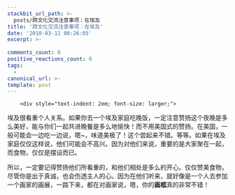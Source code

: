 ```yaml
---
stackbit_url_path: >-
  posts/跨文化交流注意事项：在埃及
title: '跨文化交流注意事项：在埃及'
date: '2010-03-11 00:26:05'
excerpt: >-
  
comments_count: 0
positive_reactions_count: 0
tags: 
  - 
canonical_url: >-
template: post
---
```


        <div style="text-indent: 2em; font-size: larger;">
<p>埃及很看重个人关系。如果你去一个埃及家庭吃晚饭，一定注意赞扬这个夜晚是多么美好，能与你们一起共进晚餐是多么地愉快！而不用美国式的赞扬。在美国，一般可能会一边吃一边说，嗯~，味道美极了！这个尝起来不错。等等。如果在埃及家庭仅仅这样说，他们可能会不高兴。因为对他们来说，重要的是大家聚在一起，而食物，仅仅是摆设而已。</p>
<p>所以，一定要记得赞扬他们所看重的，和他们相处是多么的开心。仅仅赞美食物，尽管你是出于真诚，也会伤透主人的心。因为在他们听来，就好像是一个人去参加一个画家的画展，一路下来，都在对画家说，嗯，你的<strong>画框</strong>真的非常不错！</p>
</div>
      